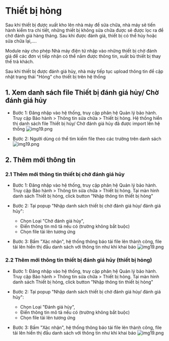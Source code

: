 # Thiết bị hỏng
Sau khi thiết bị được xuất kho lên nhà máy để sửa chữa, nhà máy sẽ tiến hành kiểm tra chi tiết, những thiết bị không sửa chữa được sẽ được lọc ra để chờ đánh giá hàng tháng. Sau khi được đánh giá, thiết bị có thể hủy hoặc sửa chữa lại,....

Module này cho phép Nhà máy điện tử nhập vào những thiết bị chờ đánh giá để các đơn vị tiếp nhận có thể nắm được thông tin, xuất bù thiết bị thay thế trả khách. 

Sau khi thiết bị được đánh giá hủy, nhà máy tiếp tục upload thông tin để cập nhật trạng thái "Hỏng" cho thiết bị trên hệ thống

## 1. Xem danh sách file Thiết bị đánh giá hủy/ Chờ đánh giá hủy
- Bước 1: Đăng nhập vào hệ thống, truy cập phân hệ Quản lý bảo hành. Truy cập Bảo hành > Thông tin sửa chữa > Thiết bị hỏng. Hệ thống hiển thị danh sách file Thiết bị hủy/ Chờ đánh giá hủy đã được import lên hệ thống
![img19.png](/img/tbh/tbh1.png)

- Bước 2: Người dùng có thể tìm kiếm file theo các trường trên danh sách
![img19.png](/img/tbh/tbh2.png)

## 2. Thêm mới thông tin 

### 2.1 Thêm mới thông tin thiết bị chờ đánh giá hủy
- Bước 1: Đăng nhập vào hệ thống, truy cập phân hệ Quản lý bảo hành. Truy cập Bảo hành > Thông tin sửa chữa > Thiết bị hỏng. Tại màn hình danh sách Thiết bị hỏng, click button "Nhập thông tin thiết bị hỏng"

- Bước 2: Tại popup "Nhập danh sách thiết bị chờ đánh giá hủy/ đánh giá hủy":
  - Chọn Loại "Chờ đánh giá hủy", 
  - Điển thông tin mô tả nếu có (trường không bắt buộc)
  - Chọn file tải lên tương ứng
- Bước 3: Bấm "Xác nhận", hệ thống thông báo tải file lên thành công, file tải lên hiển thị đầu danh sách với thông tin như khi khai báo
![img19.png](/img/tbh/tbh3.png)

### 2.2 Thêm mới thông tin thiết bị đánh giá hủy (thiết bị hỏng)
- Bước 1: Đăng nhập vào hệ thống, truy cập phân hệ Quản lý bảo hành. Truy cập Bảo hành > Thông tin sửa chữa > Thiết bị hỏng. Tại màn hình danh sách Thiết bị hỏng, click button "Nhập thông tin thiết bị hỏng"

- Bước 2: Tại popup "Nhập danh sách thiết bị chờ đánh giá hủy/ đánh giá hủy":
  - Chọn Loại "Đánh giá hủy", 
  - Điển thông tin mô tả nếu có (trường không bắt buộc)
  - Chọn file tải lên tương ứng

- Bước 3: Bấm "Xác nhận", hệ thống thông báo tải file lên thành công, file tải lên hiển thị đầu danh sách với thông tin như khi khai báo
![img19.png](/img/tbh/tbh4.png)
